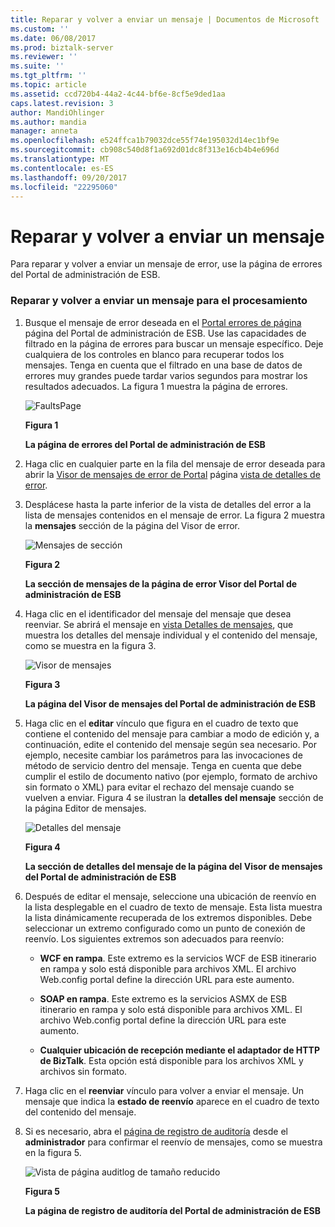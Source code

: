 ```yaml
---
title: Reparar y volver a enviar un mensaje | Documentos de Microsoft
ms.custom: ''
ms.date: 06/08/2017
ms.prod: biztalk-server
ms.reviewer: ''
ms.suite: ''
ms.tgt_pltfrm: ''
ms.topic: article
ms.assetid: ccd720b4-44a2-4c44-bf6e-8cf5e9ded1aa
caps.latest.revision: 3
author: MandiOhlinger
ms.author: mandia
manager: anneta
ms.openlocfilehash: e524ffca1b79032dce55f74e195032d14ec1bf9e
ms.sourcegitcommit: cb908c540d8f1a692d01dc8f313e16cb4b4e696d
ms.translationtype: MT
ms.contentlocale: es-ES
ms.lasthandoff: 09/20/2017
ms.locfileid: "22295060"
---
```

# <a name="repairing-and-resubmitting-a-message"></a>Reparar y volver a enviar un mensaje
Para reparar y volver a enviar un mensaje de error, use la página de errores del Portal de administración de ESB.  
  
### <a name="to-repair-and-resubmit-a-message-for-processing"></a>Reparar y volver a enviar un mensaje para el procesamiento  
  
1.  Busque el mensaje de error deseada en el [Portal errores de página](../esb-toolkit/portal-faults-page.md) página del Portal de administración de ESB. Use las capacidades de filtrado en la página de errores para buscar un mensaje específico. Deje cualquiera de los controles en blanco para recuperar todos los mensajes. Tenga en cuenta que el filtrado en una base de datos de errores muy grandes puede tardar varios segundos para mostrar los resultados adecuados. La figura 1 muestra la página de errores.  
  
     ![FaultsPage](../esb-toolkit/media/faultspage.gif "FaultsPage")  
  
     **Figura 1**  
  
     **La página de errores del Portal de administración de ESB**  
  
2.  Haga clic en cualquier parte en la fila del mensaje de error deseada para abrir la [Visor de mensajes de error de Portal](../esb-toolkit/portal-fault-message-viewer.md) página [vista de detalles de error](../esb-toolkit/fault-details-view.md).  
  
3.  Desplácese hasta la parte inferior de la vista de detalles del error a la lista de mensajes contenidos en el mensaje de error. La figura 2 muestra la **mensajes** sección de la página del Visor de error.  
  
     ![Mensajes de sección](../esb-toolkit/media/ch8-messagessection.gif "Ch8-MessagesSection")  
  
     **Figura 2**  
  
     **La sección de mensajes de la página de error Visor del Portal de administración de ESB**  
  
4.  Haga clic en el identificador del mensaje del mensaje que desea reenviar. Se abrirá el mensaje en [vista Detalles de mensajes](../esb-toolkit/message-details-view.md), que muestra los detalles del mensaje individual y el contenido del mensaje, como se muestra en la figura 3.  
  
     ![Visor de mensajes](../esb-toolkit/media/ch8-messageviewer.gif "Ch8-MessageViewer")  
  
     **Figura 3**  
  
     **La página del Visor de mensajes del Portal de administración de ESB**  
  
5.  Haga clic en el **editar** vínculo que figura en el cuadro de texto que contiene el contenido del mensaje para cambiar a modo de edición y, a continuación, edite el contenido del mensaje según sea necesario. Por ejemplo, necesite cambiar los parámetros para las invocaciones de método de servicio dentro del mensaje. Tenga en cuenta que debe cumplir el estilo de documento nativo (por ejemplo, formato de archivo sin formato o XML) para evitar el rechazo del mensaje cuando se vuelven a enviar. Figura 4 se ilustran la **detalles del mensaje** sección de la página Editor de mensajes.  
  
     ![Detalles del mensaje](../esb-toolkit/media/ch8-messagedetails.gif "Ch8-MessageDetails")  
  
     **Figura 4**  
  
     **La sección de detalles del mensaje de la página del Visor de mensajes del Portal de administración de ESB**  
  
6.  Después de editar el mensaje, seleccione una ubicación de reenvío en la lista desplegable en el cuadro de texto de mensaje. Esta lista muestra la lista dinámicamente recuperada de los extremos disponibles. Debe seleccionar un extremo configurado como un punto de conexión de reenvío. Los siguientes extremos son adecuados para reenvío:  
  
    -   **WCF en rampa**. Este extremo es la servicios WCF de ESB itinerario en rampa y solo está disponible para archivos XML. El archivo Web.config portal define la dirección URL para este aumento.  
  
    -   **SOAP en rampa**. Este extremo es la servicios ASMX de ESB itinerario en rampa y solo está disponible para archivos XML. El archivo Web.config portal define la dirección URL para este aumento.  
  
    -   **Cualquier ubicación de recepción mediante el adaptador de HTTP de BizTalk**. Esta opción está disponible para los archivos XML y archivos sin formato.  
  
7.  Haga clic en el **reenviar** vínculo para volver a enviar el mensaje. Un mensaje que indica la **estado de reenvío** aparece en el cuadro de texto del contenido del mensaje.  
  
8.  Si es necesario, abra el [página de registro de auditoría](../esb-toolkit/audit-log-page.md) desde el **administrador** para confirmar el reenvío de mensajes, como se muestra en la figura 5.  
  
     ![Vista de página auditlog de tamaño reducido](../esb-toolkit/media/ch8-auditlogpagesmallview.gif "Ch8-AuditLogPageSmallView")  
  
     **Figura 5**  
  
     **La página de registro de auditoría del Portal de administración de ESB**